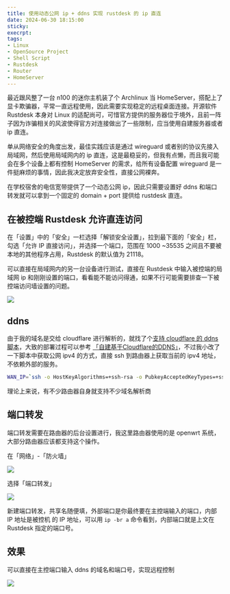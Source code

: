 ```yaml
---
title: 使用动态公网 ip + ddns 实现 rustdesk 的 ip 直连
date: 2024-06-30 18:15:00
sticky:
execrpt:
tags:
- Linux
- OpenSource Project
- Shell Script
- Rustdesk
- Router
- HomeServer
---
```


最近跟风整了一台 n100 的迷你主机装了个 Archlinux 当 HomeServer，搭配上了显卡欺骗器，平常一直远程使用，因此需要实现稳定的远程桌面连接。开源软件 Rustdesk 本身对 Linux 的适配尚可，可惜官方提供的服务器位于境外，且前一阵子因为诈骗相关的风波使得官方对连接做出了一些限制，应当使用自建服务器或者 ip 直连。

单从网络安全的角度出发，最佳实践应该是通过 wireguard 或者别的协议先接入局域网，然后使用局域网内的 ip 直连，这是最稳妥的，但我有点懒，而且我可能会在多个设备上都有控制 HomeServer 的需求，给所有设备配置 wireguard 是一件挺麻烦的事情，因此我决定放弃安全性，直接公网裸奔。

在学校宿舍的电信宽带提供了一个动态公网 ip，因此只需要设置好 ddns 和端口转发就可以拿到一个固定的 domain + port 提供给 rustdesk 直连。

## 在被控端 Rustdesk 允许直连访问

在「设置」中的「安全」一栏选择「解锁安全设置」，拉到最下面的「安全」栏，勾选「允许 IP 直接访问」，并选择一个端口，范围在 1000 ~35535 之间且不要被本地的其他程序占用，Rustdesk 的默认值为 21118。

可以直接在局域网内的另一台设备进行测试，直接在 Rustdesk 中输入被控端的局域网 ip 和刚刚设置的端口，看看能不能访问得通，如果不行可能需要排查一下被控端访问墙设置的问题。

![](https://bu.dusays.com/2024/06/30/66814701cf7ce.png)

## ddns

由于我的域名是交给 cloudflare 进行解析的，就找了个[支持 cloudflare 的 ddns 脚本](https://github.com/yulewang/cloudflare-api-v4-ddns/)，大致的部署过程可以参考 [「自建基于Cloudflare的DDNS」](https://www.rclogs.com/2023/06/%25e8%2587%25aa%25e5%25bb%25ba%25e5%259f%25ba%25e4%25ba%258ecloudflare%25e7%259a%2584ddns)，不过我小改了一下脚本中获取公网 ipv4 的方式，直接 ssh 到路由器上获取当前的 ipv4 地址，不依赖外部的服务。

```bash
WAN_IP=`ssh -o HostKeyAlgorithms=+ssh-rsa -o PubkeyAcceptedKeyTypes=+ssh-rsa root@192.168.1.1 'ip -br a' | grep pppoe-wan | awk '{print $3}'`
```

理论上来说，有不少路由器自身就支持不少域名解析商

## 端口转发

端口转发需要在路由器的后台设置进行，我这里路由器使用的是 openwrt 系统，大部分路由器应该都支持这个操作。

在「网络」-「防火墙」

![](https://bu.dusays.com/2024/06/30/6681635804e68.png)

选择「端口转发」

![](https://bu.dusays.com/2024/06/30/66817e416534c.png)

新建端口转发，共享名随便填，外部端口是你最终要在主控端输入的端口，内部 IP 地址是被控机 的 IP 地址，可以用 `ip -br a` 命令看到，内部端口就是上文在 Rustdesk 指定的端口号。

## 效果

可以直接在主控端口输入 ddns 的域名和端口号，实现远程控制

![](https://bu.dusays.com/2024/06/30/66817f77aae7e.png)
